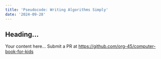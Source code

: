 ```yaml
---
title: 'Pseudocode: Writing Algorithms Simply'
date: '2024-09-28'
---
```


## Heading...
Your content here...
Submit a PR at https://github.com/org-45/computer-book-for-kids
